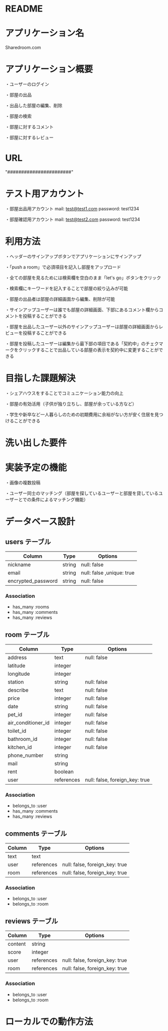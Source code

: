 # README


# アプリケーション名
Sharedroom.com

# アプリケーション概要
・ユーザーのログイン

・部屋の出品

・出品した部屋の編集、削除

・部屋の検索

・部屋に対するコメント

・部屋に対するレビュー

# URL
"#######################"

# テスト用アカウント
・部屋出品用アカウント
mail: test@test1.com
password: test1234

・部屋確認用アカウント
mail: test@test2.com
password: test1234

# 利用方法
・ヘッダーのサインアップボタンでアプリケーションにサインアップ

・「push a room」で必須項目を記入し部屋をアップロード

・全ての部屋を見るためには検索欄を空白のまま「let's go」ボタンをクリック

・検索欄にキーワードを記入することで部屋の絞り込みが可能

・部屋の出品者は部屋の詳細画面から編集、削除が可能

・サインアップユーザーは誰でも部屋の詳細画面、下部にあるコメント欄からコメントを投稿することができる

・部屋を出品したユーザー以外のサインアップユーザーは部屋の詳細画面からレビューを投稿することができる

・部屋を投稿したユーザーは編集から最下部の項目である「契約中」のチェクマークをクリックすることで出品している部屋の表示を契約中に変更することができる

# 目指した課題解決

・シェアハウスをすることでコミュニケーション能力の向上

・部屋の有効活用（子供が独り立ちし、部屋が余っている方など）

・学生や新卒など一人暮らしのための初期費用に余裕がない方が安く住居を見つけることができる

# 洗い出した要件

# 実装予定の機能

・画像の複数投稿

・ユーザー同士のマッチング（部屋を探しているユーザーと部屋を貸しているユーザーとでの条件によるマッチング機能）

# データベース設計

## users テーブル

| Column               | Type    | Options                  |
| -------------------- | ------- | ------------------------ |
| nickname             | string  | null: false              |
| email                | string  | null: false ,unique: true|
| encrypted_password   | string  | null: false              |
 
### Association

- has_many :rooms
- has_many :comments
- has_many :reviews


## room テーブル

| Column             | Type       | Options                        |
| ------------------ | ---------- | ------------------------------ |
| address            | text       | null: false                    |
| latitude           | integer    |                                |
| longitude          | integer    |                                | 
| station            | string     | null: false                    |
| describe           | text       | null: false                    |
| price              | integer    | null: false                    |
| date               | string     | null: false                    |
| pet_id             | integer    | null: false                    |
| air_conditioner_id | integer    | null: false                    |
| toilet_id          | integer    | null: false                    |
| bathroom_id        | integer    | null: false                    |
| kitchen_id         | integer    | null: false                    |
| phone_number       | string     |                                |
| mail               | string     |                                |
| rent               | boolean    |                                |
| user               | references | null: false, foreign_key: true |


### Association

- belongs_to :user
- has_many   :comments
- has_many   :reviews


## comments テーブル

| Column             | Type       | Options                        |
| ------------------ | ---------- | ------------------------------ |
| text               | text       |                                |
| user               | references | null: false, foreign_key: true |
| room               | references | null: false, foreign_key: true |


### Association

- belongs_to :user
- belongs_to :room


## reviews テーブル

| Column             | Type       | Options                        |
| ------------------ | ---------- | ------------------------------ |
| content            | string     |                                |
| score              | integer    |                                |
| user               | references | null: false, foreign_key: true |
| room               | references | null: false, foreign_key: true |


### Association

- belongs_to :user
- belongs_to :room


# ローカルでの動作方法
